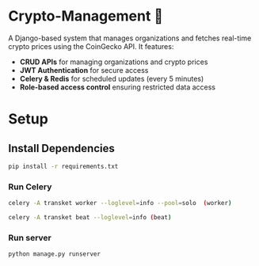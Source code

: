 # Crypto-Management 🚀

A Django-based system that manages organizations and fetches real-time crypto prices using the CoinGecko API. It features:

- **CRUD APIs** for managing organizations and crypto prices
- **JWT Authentication** for secure access
- **Celery & Redis** for scheduled updates (every 5 minutes)
- **Role-based access control** ensuring restricted data access

# Setup

## Install Dependencies
```sh
pip install -r requirements.txt
```
### Run Celery

```sh
celery -A transket worker --loglevel=info --pool=solo  (worker)

celery -A transket beat --loglevel=info (beat)
```
### Run server

```sh
python manage.py runserver
